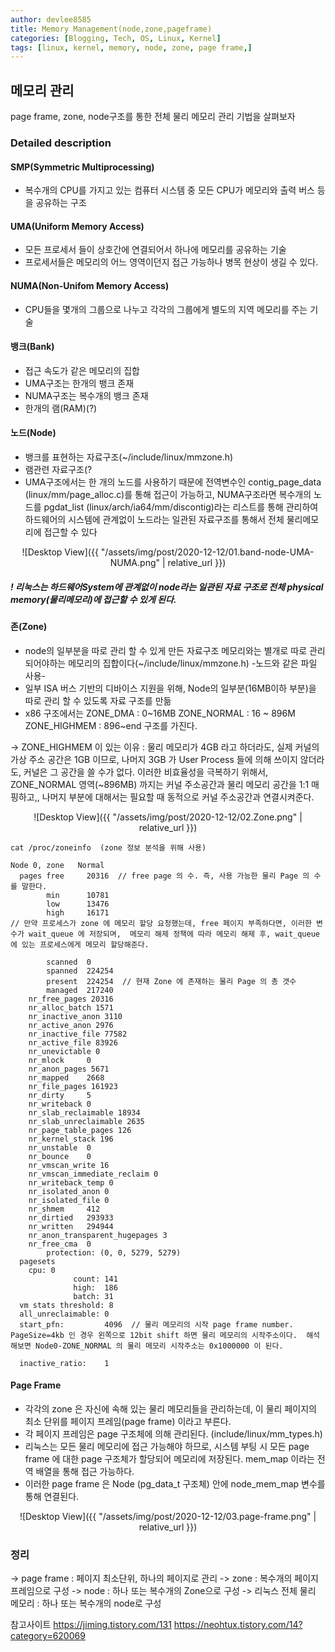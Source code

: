 ```yaml
---
author: devlee8585
title: Memory Management(node,zone,pageframe)
categories: [Blogging, Tech, OS, Linux, Kernel]
tags: [linux, kernel, memory, node, zone, page frame,]
---
```

## 메모리 관리
page frame, zone, node구조를 통한 전체 물리 메모리 관리 기법을 살펴보자

### Detailed description
#### SMP(Symmetric Multiprocessing)
- 복수개의 CPU를 가지고 있는 컴퓨터 시스템 중 모든 CPU가 메모리와 출력 버스 등을 공유하는 구조
  
#### UMA(Uniform Memory Access)
- 모든 프로세서 들이 상호간에 연결되어서 하나에 메모리를 공유하는 기술
- 프로세서들은 메모리의 어느 영역이던지 접근 가능하나 병목 현상이 생길 수 있다.

#### NUMA(Non-Unifom Memory Access)
- CPU들을 몇개의 그룹으로 나누고 각각의 그룹에게 별도의 지역 메모리를 주는 기술

#### 뱅크(Bank) 
- 접근 속도가 같은 메모리의 집합
- UMA구조는 한개의 뱅크 존재
- NUMA구조는 복수개의 뱅크 존재
- 한개의 램(RAM)(?)

#### 노드(Node)
- 뱅크를 표현하는 자료구조(~/include/linux/mmzone.h)
- 램관련 자료구조(?
- UMA구조에서는 한 개의 노드를 사용하기 때문에 전역변수인 contig_page_data (linux/mm/page_alloc.c)를 통해 접근이 가능하고, NUMA구조라면 복수개의 노드를 pgdat_list (linux/arch/ia64/mm/discontig)라는 리스트를 통해 관리하여 하드웨어의 시스템에 관계없이 노드라는 일관된 자료구조를 통해서 전체 물리메모리에 접근할 수 있다
<center>  
![Desktop View]({{ "/assets/img/post/2020-12-12/01.band-node-UMA-NUMA.png" | relative_url }})
</center>

##### ! 리눅스는 하드웨어System에 관계없이 node라는 일관된 자료 구조로 전체 physical memory(물리메모리)에 접근할 수 있게 된다.

#### 존(Zone)
- node의 일부분을 따로 관리 할 수 있게 만든 자료구조 메모리와는 별개로 따로 관리 되어야하는 메모리의 집합이다(~/include/linux/mmzone.h)
-노드와 같은 파일 사용-
- 일부 ISA 버스 기반의 디바이스 지원을 위해, Node의 일부분(16MB이하 부분)을 따로 관리 할 수 있도록 자료 구조를 만듦
- x86 구조에서는 
  ZONE_DMA : 0~16MB
  ZONE_NORMAL : 16 ~ 896M
  ZONE_HIGHMEM : 896~end
  구조를 가진다. 

-> ZONE_HIGHMEM 이 있는 이유
  : 물리 메모리가 4GB 라고 하더라도, 실제 커널의 가상 주소 공간은 1GB 이므로, 나머지 3GB 가 User Process 들에 의해 쓰이지 않더라도, 커널은 그 공간을 쓸 수가 없다.  이러한 비효율성을 극복하기 위해서, ZONE_NORMAL 영역(~896MB) 까지는 커널 주소공간과 물리 메모리 공간을 1:1 매핑하고,, 나머지 부분에 대해서는 필요할 때 동적으로 커널 주소공간과 연결시켜준다. 

<center>  
![Desktop View]({{ "/assets/img/post/2020-12-12/02.Zone.png" | relative_url }})
</center>

```
cat /proc/zoneinfo  (zone 정보 분석을 위해 사용)

Node 0, zone   Normal
  pages free     20316  // free page 의 수. 즉, 사용 가능한 물리 Page 의 수를 말한다.
        min      10781
        low      13476
        high     16171
// 만약 프로세스가 zone 에 메모리 할당 요청했는데, free 페이지 부족하다면, 이러한 변수가 wait_queue 에 저장되며,  메모리 해제 정책에 따라 메모리 해제 후, wait_queue 에 있는 프로세스에게 메모리 할당해준다.

        scanned  0
        spanned  224254  
        present  224254  // 현재 Zone 에 존재하는 물리 Page 의 총 갯수
        managed  217240
    nr_free_pages 20316
    nr_alloc_batch 1571
    nr_inactive_anon 3110
    nr_active_anon 2976
    nr_inactive_file 77582
    nr_active_file 83926
    nr_unevictable 0
    nr_mlock     0
    nr_anon_pages 5671
    nr_mapped    2668
    nr_file_pages 161923
    nr_dirty     5
    nr_writeback 0
    nr_slab_reclaimable 18934
    nr_slab_unreclaimable 2635
    nr_page_table_pages 126
    nr_kernel_stack 196
    nr_unstable  0
    nr_bounce    0
    nr_vmscan_write 16
    nr_vmscan_immediate_reclaim 0
    nr_writeback_temp 0
    nr_isolated_anon 0
    nr_isolated_file 0
    nr_shmem     412
    nr_dirtied   293933
    nr_written   294944
    nr_anon_transparent_hugepages 3
    nr_free_cma  0
        protection: (0, 0, 5279, 5279)
  pagesets
    cpu: 0
              count: 141
              high:  186
              batch: 31
  vm stats threshold: 8
  all_unreclaimable: 0
  start_pfn:         4096  // 물리 메모리의 시작 page frame number.  PageSize=4kb 인 경우 왼쪽으로 12bit shift 하면 물리 메모리의 시작주소이다.  해석해보면 Node0-ZONE_NORMAL 의 물리 메모리 시작주소는 0x1000000 이 된다.

  inactive_ratio:    1
```

#### Page Frame
- 각각의 zone 은 자신에 속해 있는 물리 메모리들을 관리하는데, 이 물리 페이지의 최소 단위를 페이지 프레임(page frame) 이라고 부른다. 
- 각 페이지 프레임은 page  구조체에 의해 관리된다. 
  (include/linux/mm_types.h)
- 리눅스는 모든 물리 메모리에 접근 가능해야 하므로, 시스템 부팅 시 모든 page frame 에 대한  page 구조체가 할당되어 메모리에 저장된다.   mem_map 이라는 전역 배열을 통해 접근 가능하다.
- 이러한 page frame 은 Node (pg_data_t 구조체) 안에 node_mem_map 변수를 통해 연결된다.
<center>
![Desktop View]({{ "/assets/img/post/2020-12-12/03.page-frame.png" | relative_url }})
</center>


### 정리
-> page frame : 페이지 최소단위, 하나의 페이지로 관리
-> zone : 복수개의 페이지 프레임으로 구성
-> node : 하나 또는 복수개의 Zone으로 구성
-> 리눅스 전체 물리 메모리 : 하나 또는 복수개의 node로 구성

참고사이트
https://jiming.tistory.com/131
https://neohtux.tistory.com/14?category=620069